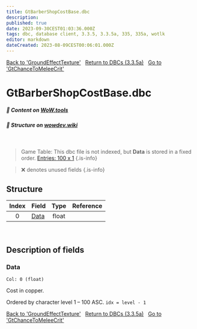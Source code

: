 ```yaml
---
title: GtBarberShopCostBase.dbc
description:
published: true
date: 2023-09-30CEST01:03:36.000Z
tags: dbc, database client, 3.3.5, 3.3.5a, 335, 335a, wotlk
editor: markdown
dateCreated: 2023-08-09CEST00:06:01.000Z
---
```

<a href="https://trinitycore.info/files/DBC/335/groundeffecttexture" class="mt-5 v-btn v-btn--depressed v-btn--flat v-btn--outlined theme--light v-size--default darkblue--text text--lighten-3"><span class="v-btn__content"><i aria-hidden="true" class="v-icon notranslate v-icon--left mdi mdi-arrow-left theme--light"></i><span>Back to 'GroundEffectTexture'</span></span></a>&nbsp;&nbsp;&nbsp;<a href="https://trinitycore.info/files/DBC/335/home" class="mt-5 v-btn v-btn--depressed v-btn--flat v-btn--outlined theme--light v-size--default darkblue--text text--lighten-3"><span class="v-btn__content"><i aria-hidden="true" class="v-icon notranslate v-icon--left mdi mdi-home-outline theme--light"></i><span>Return to DBCs (3.3.5a)</span></span></a>&nbsp;&nbsp;&nbsp;<a href="https://trinitycore.info/files/DBC/335/gtchancetomeleecrit" class="mt-5 v-btn v-btn--depressed v-btn--flat v-btn--outlined theme--light v-size--default darkblue--text text--lighten-3"><span class="v-btn__content"><span>Go to 'GtChanceToMeleeCrit'</span><i aria-hidden="true" class="v-icon notranslate v-icon--right mdi mdi-arrow-right theme--light"></i></span></a>

# GtBarberShopCostBase.dbc
##### :open_book: Content on [WoW.tools](https://wow.tools/dbc/?dbc=gtbarbershopcostbase&build=3.3.5.12340)
##### :pencil: Structure on [wowdev.wiki](https://wowdev.wiki/DB/GtBarberShopCostBase)
&nbsp;

> Game Table:
> This dbc file is not indexed, but **Data** is stored in a fixed order.
> [Entries: 100 x 1](https://wow.tools/dbc/?dbc=gametables&build=3.3.5.12340#page=1&colFilter[0]=exact%3ABarberShopCostBase)
{.is-info}

> :x: denotes unused fields
{.is-info}


## Structure

| Index | Field | Type | Reference |
| :---: | --- | :---: | --- |
| 0 | [Data](#data) | float |  |
&nbsp;
## Description of fields

### Data
<code>Col: 0 (float)</code>

Cost in copper.

Ordered by character level 1 &ndash; 100 ASC.
`idx = level - 1`
&nbsp;

<a href="https://trinitycore.info/files/DBC/335/groundeffecttexture" class="mt-5 v-btn v-btn--depressed v-btn--flat v-btn--outlined theme--light v-size--default darkblue--text text--lighten-3"><span class="v-btn__content"><i aria-hidden="true" class="v-icon notranslate v-icon--left mdi mdi-arrow-left theme--light"></i><span>Back to 'GroundEffectTexture'</span></span></a>&nbsp;&nbsp;&nbsp;<a href="https://trinitycore.info/files/DBC/335/home" class="mt-5 v-btn v-btn--depressed v-btn--flat v-btn--outlined theme--light v-size--default darkblue--text text--lighten-3"><span class="v-btn__content"><i aria-hidden="true" class="v-icon notranslate v-icon--left mdi mdi-home-outline theme--light"></i><span>Return to DBCs (3.3.5a)</span></span></a>&nbsp;&nbsp;&nbsp;<a href="https://trinitycore.info/files/DBC/335/gtchancetomeleecrit" class="mt-5 v-btn v-btn--depressed v-btn--flat v-btn--outlined theme--light v-size--default darkblue--text text--lighten-3"><span class="v-btn__content"><span>Go to 'GtChanceToMeleeCrit'</span><i aria-hidden="true" class="v-icon notranslate v-icon--right mdi mdi-arrow-right theme--light"></i></span></a>
